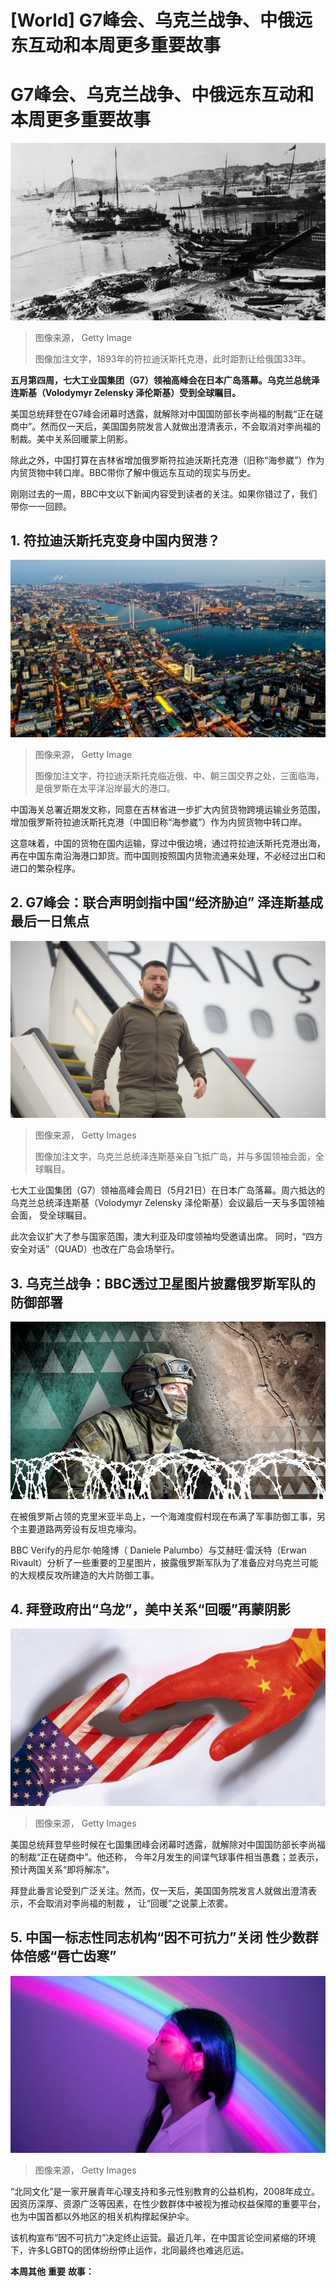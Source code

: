 # [World] G7峰会、乌克兰战争、中俄远东互动和本周更多重要故事

#  G7峰会、乌克兰战争、中俄远东互动和本周更多重要故事


![1893年的符拉迪沃斯托克港，此时距割让给俄国33年。](_129843991_whatsubject.jpg)

> 图像来源，  Getty Image
>
> 图像加注文字，1893年的符拉迪沃斯托克港，此时距割让给俄国33年。

**五月第四周，七大工业国集团（G7）领袖高峰会在日本广岛落幕。乌克兰总统泽连斯基（Volodymyr Zelensky 泽伦斯基）受到全球瞩目。**

美国总统拜登在G7峰会闭幕时透露，就解除对中国国防部长李尚福的制裁“正在磋商中”。然而仅一天后，美国国务院发言人就做出澄清表示，不会取消对李尚福的制裁。美中关系回暖蒙上阴影。

除此之外，中国打算在吉林省增加俄罗斯符拉迪沃斯托克港（旧称“海参崴”）作为内贸货物中转口岸。BBC带你了解中俄远东互动的现实与历史。

刚刚过去的一周，BBC中文以下新闻内容受到读者的关注。如果你错过了，我们带你一一回顾。

##  1\. 符拉迪沃斯托克变身中国内贸港？

![俯瞰符拉迪沃斯托克](_129843989_whatsubject.jpg)

> 图像来源，  Getty Image
>
> 图像加注文字，符拉迪沃斯托克临近俄、中、朝三国交界之处，三面临海，是俄罗斯在太平洋沿岸最大的港口。

中国海关总署近期发文称，同意在吉林省进一步扩大内贸货物跨境运输业务范围，增加俄罗斯符拉迪沃斯托克港（中国旧称“海参崴”）作为内贸货物中转口岸。

这意味着，中国的货物在国内运输，穿过中俄边境，通过符拉迪沃斯托克港出海，再在中国东南沿海港口卸货。而中国则按照国内货物流通来处理，不必经过出口和进口的繁杂程序。

##  2\. G7峰会：联合声明剑指中国“经济胁迫” 泽连斯基成最后一日焦点

![乌克兰总统泽连斯基](_129790760_gettyimages-1256368667.png)

> 图像来源，  Getty Images
>
> 图像加注文字，乌克兰总统泽连斯基亲自飞抵广岛，并与多国领袖会面，全球瞩目。

七大工业国集团（G7）领袖高峰会周日（5月21日）在日本广岛落幕。周六抵达的乌克兰总统泽连斯基（Volodymyr Zelensky 泽伦斯基）会议最后一天与多国领袖会面， 受全球瞩目。

此次会议扩大了参与国家范围，澳大利亚及印度领袖均受邀请出席。 同时，“四方安全对话”（QUAD）也改在广岛会场举行。

##  3\. 乌克兰战争：BBC透过卫星图片披露俄罗斯军队的防御部署

![带刺铁丝网和其他防御工事后面的一名俄罗斯士兵图片](_129783880_russian_defenses_promo_976-nc.png)

在被俄罗斯占领的克里米亚半岛上，一个海滩度假村现在布满了军事防御工事，另个主要道路两旁设有反坦克壕沟。

BBC Verify的丹尼尔·帕隆博（ Daniele Palumbo）与艾赫旺·雷沃特（​​Erwan Rivault）分析了一些重要的卫星图片，披露俄罗斯军队为了准备应对乌克兰可能的大规模反攻所建造的大片防御工事。

##  4\. 拜登政府出“乌龙”，美中关系“回暖”再蒙阴影

![中美关系](_129860681_gettyimages-1176356847.jpg)

> 图像来源，  Getty Images

美国总统拜登早些时候在七国集团峰会闭幕时透露，就解除对中国国防部长李尚福的制裁“正在磋商中”。他还称， 今年2月发生的间谍气球事件相当愚蠢；並表示，预计两国关系“即将解冻”。

拜登此番言论受到广泛关注。然而，仅一天后，美国国务院发言人就做出澄清表示，不会取消对李尚福的制裁 **，** 让“回暖”之说蒙上浓雾。

##  5\. 中国一标志性同志机构“因不可抗力”关闭 性少数群体倍感“唇亡齿寒”

![彩虹](_129788915_whatsubject.jpg)

> 图像来源，  Getty Images

“北同文化”是一家开展青年心理支持和多元性别教育的公益机构，2008年成立。因资历深厚、资源广泛等因素，在性少数群体中被视为推动权益保障的重要平台，也为中国首都以外地区的相关机构撑起保护伞。

该机构宣布“因不可抗力”决定终止运营。最近几年，在中国言论空间紧缩的环境下，许多LGBTQ的团体纷纷停止运作，北同最终也难逃厄运。

**本周其他** **重要** **故事：**


